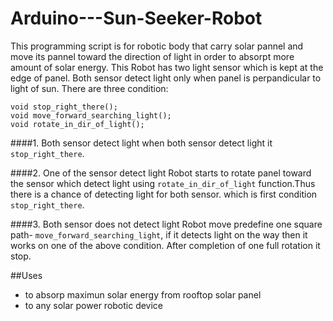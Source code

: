 Arduino---Sun-Seeker-Robot
=========================
This programming script is for robotic body that carry solar pannel and move its pannel toward the direction of light  in order to absorpt more amount of solar energy. This Robot has two light sensor which is kept at the edge of panel. Both sensor detect light only when panel is perpandicular to light of sun. There are three condition:
```arduino
void stop_right_there();
void move_forward_searching_light();
void rotate_in_dir_of_light();

```

####1. Both sensor detect light
when both sensor detect light it `stop_right_there`.

####2. One of the sensor detect light
Robot starts to rotate panel toward the sensor which detect light using `rotate_in_dir_of_light` function.Thus there is a chance of detecting light for both sensor. which is first condition `stop_right_there`.

####3. Both sensor does not detect light
Robot move predefine one square path- `move_forward_searching_light`, if it detects light on the way then it works on one of the above condition. After completion of one full rotation it stop.

##Uses
* to absorp maximun solar energy from rooftop solar panel
* to any solar power robotic device
